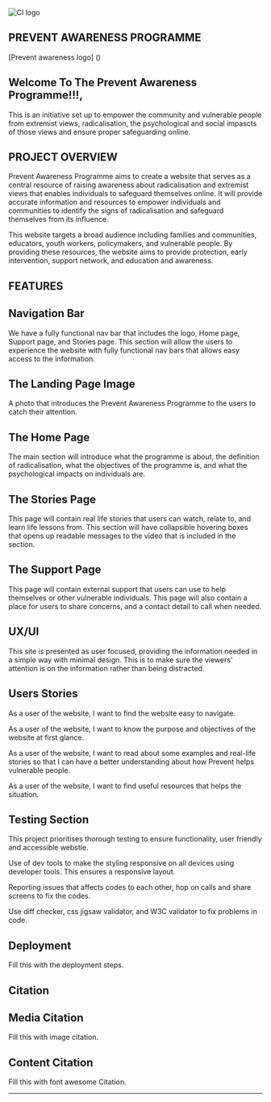 ![CI logo](https://codeinstitute.s3.amazonaws.com/fullstack/ci_logo_small.png)

PREVENT AWARENESS PROGRAMME
---
[Prevent awareness logo] ()

Welcome To The Prevent Awareness Programme!!!,
---
This is an initiative set up to empower the community and vulnerable people from extremist views, radicalisation, the psychological and social impascts of those views and ensure proper safeguarding online.


PROJECT OVERVIEW
---
Prevent Awareness Programme aims to create a website that serves as a central resource of raising awareness about radicalisation and extremist views that enables individuals to safeguard themselves online. It will provide accurate information and resources to empower individuals and communities to identify the signs of radicalisation and safeguard themselves from its influence. 

This website targets a broad audience including families and communities, educators, youth workers, policymakers, and vulnerable people. 
By providing these resources, the website aims to provide protection, early intervention, support network, and education and awareness. 


FEATURES
---
Navigation Bar
---

We have a fully functional nav bar that includes the logo, Home page, Support page, and Stories page. This section will allow the users to experience the website with fully functional nav bars that allows easy access to the information. 


The Landing Page Image
---
A photo that introduces the Prevent Awareness Programme to the users to catch their attention.

The Home Page
---
The main section will introduce what the programme is about, the definition of radicalisation, what the objectives of the programme is, and what the psychological impacts on individuals are.

The Stories Page
---
This page will contain real life stories that users can watch, relate to, and learn life lessons from. 
This section will have collapsible hovering boxes that opens up readable messages to the video that is included in the section.

The Support Page
---
This page will contain external support that users can use to help themselves or other vulnerable individuals. 
This page will also contain a place for users to share concerns, and a contact detail to call when needed. 


UX/UI
------
This site is presented as user focused, providing the information needed in a simple way with minimal design. This is to make sure the viewers' attention is on the information rather than being distracted.

Users Stories
---
As a user of the website, I want to find the website easy to navigate.

As a user of the website, I want to know the purpose and objectives of the website at first glance.

As a user of the website, I want to read about some examples and real-life stories so that I can have a better understanding about how Prevent helps vulnerable people.

As a user of the website, I want to find useful resources that helps the situation.

Testing Section
---

This project prioritises thorough testing to ensure functionality, user friendly and accessible webstie. 

Use of dev tools to make the styling responsive on all devices using developer tools. This ensures a responsive layout.

Reporting issues that affects codes to each other, hop on calls and share screens to fix the codes.

Use diff checker, css jigsaw validator, and W3C validator to fix problems in code. 


Deployment
---
Fill this with the deployment steps.

Citation
---
Media Citation
---
Fill this with image citation.

Content Citation
---

Fill this with font awesome Citation. 




---



